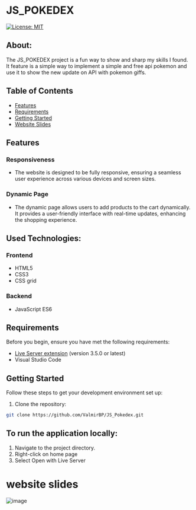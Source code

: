 # JS_POKEDEX

[![License: MIT](https://img.shields.io/badge/License-MIT-yellow.svg)](https://github.com/ValmirBP/mystore_website_v2/blob/main/LICENSE)

## About:

The JS_POKEDEX project is a fun way to  show and sharp my skills I found. It feature is  a simple  way to  implement a simple and free api  pokemon and use  it to  show  the new update on API with pokemon giffs.

## Table of Contents

- [Features](#features)
- [Requirements](#requirements)
- [Getting Started](#getting-started)
- [Website Slides](#website-slides)

## Features

### Responsiveness
- The website is designed to be fully responsive, ensuring a seamless user experience across various devices and screen sizes.


### Dynamic Page
- The dynamic page allows users to add products to the cart dynamically. It provides a user-friendly interface with real-time updates, enhancing the shopping experience.


## Used Technologies:

### Frontend
- HTML5
- CSS3
- CSS grid

### Backend
- JavaScript ES6

## Requirements

Before you begin, ensure you have met the following requirements:

- [Live Server extension](https://marketplace.visualstudio.com/items?itemName=ritwickdey.LiveServer) (version 3.5.0 or latest)
- Visual Studio Code

## Getting Started

Follow these steps to get your development environment set up:

1. Clone the repository:

```bash
git clone https://github.com/ValmirBP/JS_Pokedex.git
```

## To run the application locally:

1. Navigate to the project directory.
2. Right-click on home page
3. Select Open with Live Server


# website slides

![image](https://github.com/ValmirBP/Weather-app/assets/48802923/584b59b0-c368-4385-9273-409835fb31c6)

